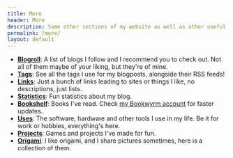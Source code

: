```yaml
---
title: More
header: More
description: Some other sections of my website as well as other useful links you may like.
permalink: /more/
layout: default
---
```


- __[Blogroll](/blogroll)__: A list of blogs I follow and I recommend you to check out. Not all of them maybe of your liking, but they're of mine.
- __[Tags](/tags)__: See all the tags I use for my blogposts, alongside their RSS feeds!
- __[Links](/links)__: Just a bunch of links leading to sites or things I like, no descriptions, just lists.
- __[Statistics](/stats)__: Fun statistics about my blog.
- __[Bookshelf](/bookshelf/)__: Books I've read. Check [my Bookwyrm account](https://bookrastinating.com/user/joel) for faster updates.
- __[Uses](/uses)__: The software, hardware and other tools I use in my life. Be it for work or hobbies, everything's here.
- __[Projects](/projects)__: Games and projects I've made for fun.
- __[Origami](/origami)__: I like origami, and I share pictures sometimes, here is a collection of them.
